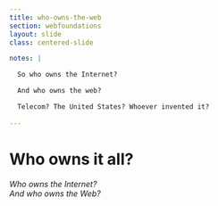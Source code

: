 ```yaml
---
title: who-owns-the-web
section: webfoundations
layout: slide
class: centered-slide

notes: |

  So who owns the Internet?

  And who owns the web?

  Telecom? The United States? Whoever invented it?
  
---
```


# Who owns it all?

_Who owns the Internet?_<br>
_And who owns the Web?_
